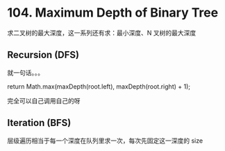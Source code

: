 # 104. Maximum Depth of Binary Tree

求二叉树的最大深度，这一系列还有求：最小深度、N 叉树的最大深度

## Recursion (DFS)

就一句话。。。

return Math.max(maxDepth(root.left), maxDepth(root.right) + 1);

完全可以自己调用自己的呀

## Iteration (BFS)
层级遍历相当于每一个深度在队列里求一次，每次先固定这一深度的 size

